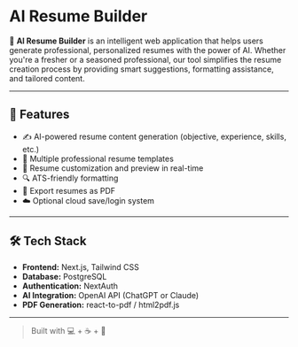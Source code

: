 # AI Resume Builder

🚀 **AI Resume Builder** is an intelligent web application that helps users generate professional, personalized resumes with the power of AI. Whether you're a fresher or a seasoned professional, our tool simplifies the resume creation process by providing smart suggestions, formatting assistance, and tailored content.

---

## 🧠 Features

- ✍️ AI-powered resume content generation (objective, experience, skills, etc.)
- 📄 Multiple professional resume templates
- 🎯 Resume customization and preview in real-time
- 🔍 ATS-friendly formatting
- 💾 Export resumes as PDF
- ☁️ Optional cloud save/login system

---

## 🛠 Tech Stack

- **Frontend:** Next.js, Tailwind CSS
- **Database:** PostgreSQL
- **Authentication:** NextAuth
- **AI Integration:** OpenAI API (ChatGPT or Claude)
- **PDF Generation:** react-to-pdf / html2pdf.js

---

> Built with 💻 + ☕ + 🧠
